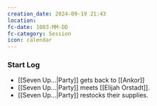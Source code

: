 ```yaml
---
creation_date: 2024-09-19 21:43
location: 
fc-date: 1083-MM-DD
fc-category: Session
icon: calendar
---
```

### Start Log
- [[Seven Up...|Party]] gets back to [[Ankor]]
- [[Seven Up...|Party]] meets [[Elijah Orstadt]].
- [[Seven Up...|Party]] restocks their supplies.